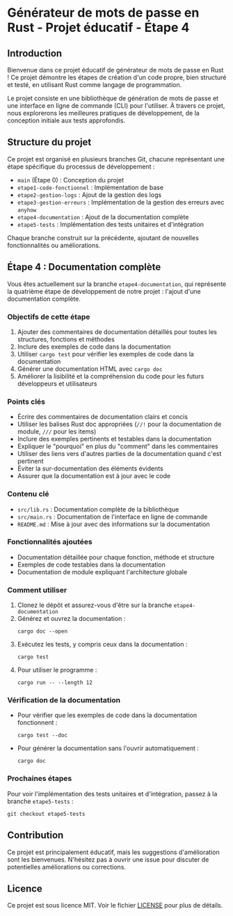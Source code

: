 # Générateur de mots de passe en Rust - Projet éducatif - Étape 4

## Introduction

Bienvenue dans ce projet éducatif de générateur de mots de passe en Rust ! Ce projet démontre les étapes de création d'un code propre, bien structuré et testé, en utilisant Rust comme langage de programmation.

Le projet consiste en une bibliothèque de génération de mots de passe et une interface en ligne de commande (CLI) pour l'utiliser. À travers ce projet, nous explorerons les meilleures pratiques de développement, de la conception initiale aux tests approfondis.

## Structure du projet

Ce projet est organisé en plusieurs branches Git, chacune représentant une étape spécifique du processus de développement :

- `main` (Étape 0) : Conception du projet
- `etape1-code-fonctionnel` : Implémentation de base
- `etape2-gestion-logs` : Ajout de la gestion des logs
- `etape3-gestion-erreurs` : Implémentation de la gestion des erreurs avec `anyhow`
- `etape4-documentation` : Ajout de la documentation complète
- `etape5-tests` : Implémentation des tests unitaires et d'intégration

Chaque branche construit sur la précédente, ajoutant de nouvelles fonctionnalités ou améliorations.

## Étape 4 : Documentation complète

Vous êtes actuellement sur la branche `etape4-documentation`, qui représente la quatrième étape de développement de notre projet : l'ajout d'une documentation complète.

### Objectifs de cette étape

1. Ajouter des commentaires de documentation détaillés pour toutes les structures, fonctions et méthodes
2. Inclure des exemples de code dans la documentation
3. Utiliser `cargo test` pour vérifier les exemples de code dans la documentation
4. Générer une documentation HTML avec `cargo doc`
5. Améliorer la lisibilité et la compréhension du code pour les futurs développeurs et utilisateurs

### Points clés

- Écrire des commentaires de documentation clairs et concis
- Utiliser les balises Rust doc appropriées (`//!` pour la documentation de module, `///` pour les items)
- Inclure des exemples pertinents et testables dans la documentation
- Expliquer le "pourquoi" en plus du "comment" dans les commentaires
- Utiliser des liens vers d'autres parties de la documentation quand c'est pertinent
- Éviter la sur-documentation des éléments évidents
- Assurer que la documentation est à jour avec le code

### Contenu clé

- `src/lib.rs` : Documentation complète de la bibliothèque
- `src/main.rs` : Documentation de l'interface en ligne de commande
- `README.md` : Mise à jour avec des informations sur la documentation

### Fonctionnalités ajoutées

- Documentation détaillée pour chaque fonction, méthode et structure
- Exemples de code testables dans la documentation
- Documentation de module expliquant l'architecture globale

### Comment utiliser

1. Clonez le dépôt et assurez-vous d'être sur la branche `etape4-documentation`
2. Générez et ouvrez la documentation :
   ```
   cargo doc --open
   ```
3. Exécutez les tests, y compris ceux dans la documentation :
   ```
   cargo test
   ```
4. Pour utiliser le programme :
   ```
   cargo run -- --length 12
   ```

### Vérification de la documentation

- Pour vérifier que les exemples de code dans la documentation fonctionnent :
  ```
  cargo test --doc
  ```
- Pour générer la documentation sans l'ouvrir automatiquement :
  ```
  cargo doc
  ```

### Prochaines étapes

Pour voir l'implémentation des tests unitaires et d'intégration, passez à la branche `etape5-tests` :

```
git checkout etape5-tests
```

## Contribution

Ce projet est principalement éducatif, mais les suggestions d'amélioration sont les bienvenues. N'hésitez pas à ouvrir une issue pour discuter de potentielles améliorations ou corrections.

## Licence

Ce projet est sous licence MIT. Voir le fichier [LICENSE](LICENSE) pour plus de détails.
